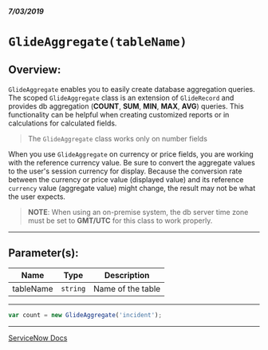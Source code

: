 ##### 7/03/2019
# `GlideAggregate(tableName)`

## Overview:
`GlideAggregate` enables you to easily create database aggregation queries.  
The scoped `GlideAggregate` class is an extension of `GlideRecord` and provides db aggregation (**COUNT**, **SUM**, **MIN**, **MAX**, **AVG**) queries.  This functionality can be helpful when creating customized reports or in calculations for calculated fields. 

  > The `GlideAggregate` class works only on number fields

When you use `GlideAggregate` on currency or price fields, you are working with the reference currency value.  Be sure to convert the aggregate values to the user's session currency for display.  Because the conversion rate between the currency or price value (displayed value) and its reference `currency` value (aggregate value) might change, the result may not be what the user expects.

  > **NOTE**: When using an on-premise system, the db server time zone must be set to **GMT/UTC** for this class to work properly.

---

## Parameter(s):
| Name | Type | Description |
|---|---|---|
| tableName | `string` | Name of the table |

---

```js
var count = new GlideAggregate('incident');
```

---

[ServiceNow Docs](https://developer.servicenow.com/app.do#!/api_doc?v=madrid&id=r_ScopedGlideAggregateGlideAggregate_String)